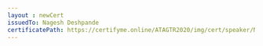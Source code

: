 ```yaml
--- 
layout : newCert 
issuedTo: Nagesh Deshpande
certificatePath: https://certifyme.online/ATAGTR2020/img/cert/speaker/NageshDeshpande_dab19.png
--- 
```

